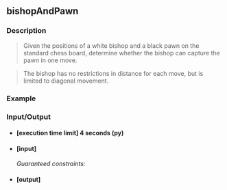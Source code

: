## bishopAndPawn

### Description
> Given the positions of a white bishop and a black pawn on the standard chess board, determine whether the bishop can capture the pawn in one move.

> The bishop has no restrictions in distance for each move, but is limited to diagonal movement. 

### Example

### Input/Output

* #### [execution time limit] 4 seconds (py)

* #### [input]

 	<i>Guaranteed constraints:</i>

* #### [output]

